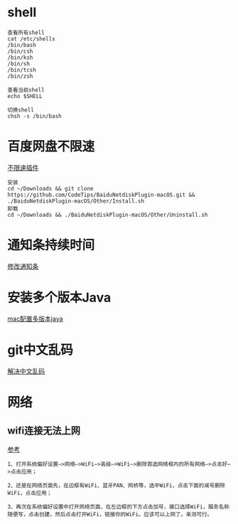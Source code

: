 # shell

```shell
查看所有shell
cat /etc/shells
/bin/bash
/bin/csh
/bin/ksh
/bin/sh
/bin/tcsh
/bin/zsh

查看当前shell
echo $SHELL

切换shell
chsh -s /bin/bash
```

# 百度网盘不限速

[不限速插件](https://github.com/CodeTips/BaiduNetdiskPlugin-macOS)

```shell
安装
cd ~/Downloads && git clone https://github.com/CodeTips/BaiduNetdiskPlugin-macOS.git && ./BaiduNetdiskPlugin-macOS/Other/Install.sh
卸载
cd ~/Downloads && ./BaiduNetdiskPlugin-macOS/Other/Uninstall.sh
```

# 通知条持续时间

[修改通知条](https://howchoo.com/mac/how-to-change-the-duration-of-notifications-on-macos)

# 安装多个版本Java

[mac配置多版本java](https://segmentfault.com/a/1190000013131276)

# git中文乱码

[解决中文乱码](https://www.cnblogs.com/ayseeing/p/4268655.html)

# 网络

## wifi连接无法上网

[参考](https://blog.csdn.net/lyxleft/article/details/79971963)

```shell
1、打开系统偏好设置—>网络—>WiFi—>高级—>WiFi—>删除首选网络框内的所有网络—>点击好—>点击应用； 

2、还是在网络页面先，在边框有WiFi、蓝牙PAN、网桥等，选中WiFi，点击下面的减号删除WiFi，点击应用； 

3、再次在系统偏好设置中打开网络页面，在左边框的下方点击加号，接口选择WiFi，服务名称随便写，点击创建，然后点击打开WiFi，链接你的WiFi。应该可以上网了。亲测可行。
```

